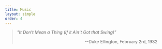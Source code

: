 ```yaml
---
title: Music
layout: simple
order: 4
---
```


> *"It Don't Mean a Thing (If it Ain't Got that Swing)"*
> 
><p align="right">--Duke Ellington, February 2rd, 1932</p>